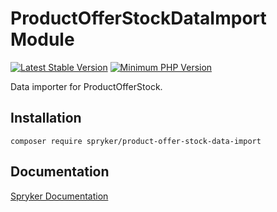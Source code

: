 # ProductOfferStockDataImport Module
[![Latest Stable Version](https://poser.pugx.org/spryker/product-offer-stock-data-import/v/stable.svg)](https://packagist.org/packages/spryker/product-offer-stock-data-import)
[![Minimum PHP Version](https://img.shields.io/badge/php-%3E%3D%208.3-8892BF.svg)](https://php.net/)

Data importer for ProductOfferStock.

## Installation

```
composer require spryker/product-offer-stock-data-import
```

## Documentation

[Spryker Documentation](https://docs.spryker.com)
